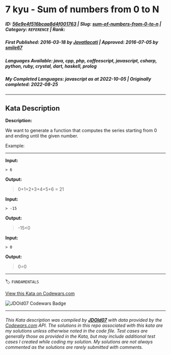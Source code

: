 # 7 kyu - Sum of numbers from 0 to N

##### **ID**: [56e9e4f516bcaa8d4f001763](https://www.codewars.com/kata/56e9e4f516bcaa8d4f001763) | **Slug**: [sum-of-numbers-from-0-to-n](https://www.codewars.com/kata/56e9e4f516bcaa8d4f001763) | **Category**: `REFERENCE` | **Rank**: <span style="color:white">7 kyu</span>

##### **First Published**: 2016-03-18 ***by*** [Javatlacati](https://www.codewars.com/users/Javatlacati) | **Approved**: 2016-07-05 ***by*** [smile67](https://www.codewars.com/users/smile67)

##### **Languages Available**: java, cpp, php, coffeescript, javascript, csharp, python, ruby, crystal, dart, haskell, prolog

##### **My Completed Languages**: javascript ***as at*** 2022-10-05 | **Originally completed**: 2022-08-25

---

## Kata Description


**Description:**



We want to generate a function that computes the series starting from 0 and ending until the given number.



Example:

----



**Input:**



    > 6



**Output:**



   > 0+1+2+3+4+5+6 = 21

   

**Input:**



    > -15



**Output:**



   > -15<0

   

**Input:**



    > 0



**Output:**



   > 0=0



---


🏷 `FUNDAMENTALS`


[View this Kata on Codewars.com](https://www.codewars.com/kata/56e9e4f516bcaa8d4f001763)

![](https://www.codewars.com/users/jdold07/badges/large "JDOld07 Codewars Badge")

---

###### *This Kata description was compiled by [**JDOld07**](https://tpstech.dev) with data provided by the [Codewars.com](https://www.codewars.com) API.  The solutions in this repo associated with this kata are my solutions unless otherwise noted in the code file.  Test cases are generally those as provided in the Kata, but may include additional test cases I created while coding my solution.  My solutions are not always commented as the solutions are rarely submitted with comments.*

